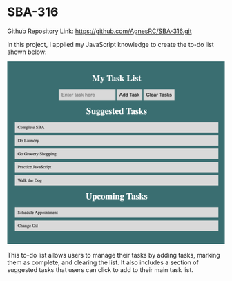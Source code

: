 # SBA-316

Github Repository Link: https://github.com/AgnesRC/SBA-316.git


In this project, I applied my JavaScript knowledge to create the to-do list shown below:

![Alt text](/imgs/Final-List.png)

This to-do list allows users to manage their tasks by adding tasks, marking them as complete, and clearing the list. It also includes a section of suggested tasks that users can click to add to their main task list.



